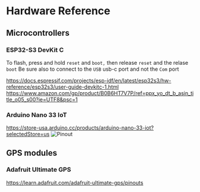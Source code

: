 # Hardware Reference

## Microcontrollers
### ESP32-S3 DevKit C
To flash, press and hold `reset` and `boot,` then release `reset` and the relase `boot`
Be sure also to connect to the `USB` usb-c port and not the `Com` port

https://docs.espressif.com/projects/esp-idf/en/latest/esp32s3/hw-reference/esp32s3/user-guide-devkitc-1.html
https://www.amazon.com/gp/product/B0B6HT7V7P/ref=ppx_yo_dt_b_asin_title_o05_s00?ie=UTF8&psc=1

### Arduino Nano 33 IoT
https://store-usa.arduino.cc/products/arduino-nano-33-iot?selectedStore=us
![Pinout](https://content.arduino.cc/assets/Pinout-NANO33IoT_latest.png)

## GPS modules
### Adafruit Ultimate GPS
https://learn.adafruit.com/adafruit-ultimate-gps/pinouts


